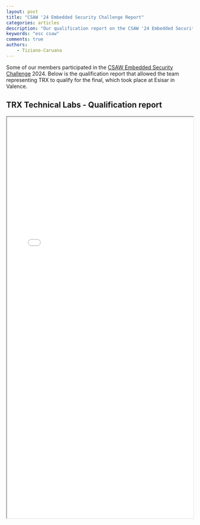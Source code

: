 ```yaml
---
layout: post
title: "CSAW '24 Embedded Security Challenge Report"
categories: articles
description: "Our qualification report on the CSAW '24 Embedded Security Challenge"
keywords: "esc csaw"
comments: true
authors:
    - Tiziano-Caruana
---
```


<style>
    .responsive-wrap iframe { max-width: 100%;}
</style>

Some of our members participated in the [CSAW Embedded Security Challenge](https://www.csaw.io/esc) 2024. Below is the qualification report that allowed the team representing TRX to qualify for the final, which took place at Esisar in Valence.

## TRX Technical Labs - Qualification report

<div class="responsive-wrap">
    <iframe src="{{ site-url }}/assets/csaw24/CSAW_quals_paper_2024.pdf" width="100%" height="1080"></iframe>
</div>